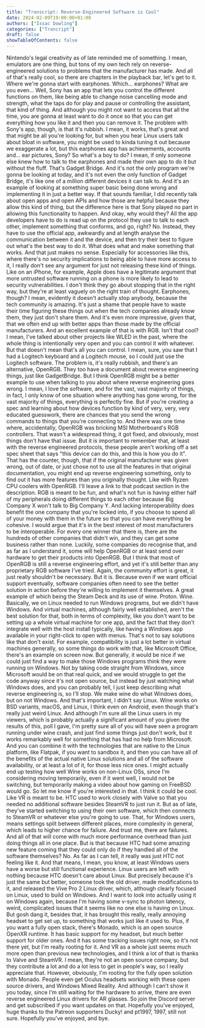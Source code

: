 ```yaml
---
title: "Transcript: Reverse-Engineered Software is Cool"
date: 2024-02-09T19:00:00+01:00
authors: ["Issac Dowling"]
categories: ["Trancript"]
draft: false
showTableOfContents: false
---
```

Nintendo's legal creativity as of late reminded me of something.
 I mean, emulators are one thing, but tons of my own tech rely on reverse-engineered solutions
 to problems that the manufacturer has made. And all of that's really cool,
 so there are chapters in the playback bar, let's get to it.
 Where we're gonna start with earphones. Which… earphones? What are you even…
 Well, Sony has an app that lets you control the different functions on them, like
 being able to change noise cancelling mode and strength,
 what the taps do for play and pause or controlling the assistant, that kind of thing.
 And although you might not want to access that all the time, you are gonna at least
 want to do it once so that you can get everything how you like it and then you can remove it.
 The problem with Sony's app, though, is that it's rubbish. I mean, it works,
 that's great and that might be all you're looking for, but when you hear Linux users talk about
 bloat in software, you might be used to kinda tuning it out because we exaggerate a lot, but
 this earphones app
 has achievements, accounts and… ear pictures, Sony?
 So what's a boy to do? I mean, if only someone else knew how to talk to the earphones and made
 their own app to do it but without the fluff. That's Gadget Bridge. And it's not the only
 program we're gonna be looking at today, and it's not even the only function of Gadget Bridge,
 it's like one of a million different devices it can talk to. And it's an example of looking at
 something super basic being done wrong and implementing it in just a better way.
 If that sounds familiar, I did recently talk about
 open apps and open APIs and how those are helpful because they allow this kind of thing,
 but the difference here is that Sony played no part in allowing this functionality to happen.
 And okay, why would they? All the app developers have to do is read up on the protocol they use
 to talk to each other, implement something that conforms, and go, right? No. Instead,
 they have to use the official app, awkwardly and at length analyse the communication between it
 and the device, and then try their best to figure out what's the best way to do it.
 What does what and make something that works. And that just makes no sense. Especially for
 accessories like this, where there's no security implications to being able to have more access to
 it, I really don't see any argument for just not releasing these kind of things. Like on an iPhone,
 for example, Apple does have a legitimate argument that more untrusted software running on a phone
 is more likely to lead to security vulnerabilities. I don't think they go about
 stopping that in the right way, but they're at least vaguely
 on the right train of thought. Earphones, though? I mean, evidently it doesn't actually stop
 anybody, because the tech community is amazing. It's just a shame that people have to waste their
 time figuring these things out when the tech companies already know them, they just don't share
 them. And it's even more impressive, given that, that we often end up with better apps than those
 made by the official manufacturers. And an excellent example of that is with RGB. Isn't that
 cool? I mean, I've talked about other projects like WLED in the past, where the whole thing is intentionally
 very open and you can control it with whatever. But that doesn't mean that's all you can control.
 I mean, sure, you saw that I had a Logitech keyboard and a Logitech mouse, so I could just
 use the Logitech software. The problem is, it's really rubbish, and there's an alternative,
 OpenRGB. They too have a document about reverse engineering things, just like GadgetBridge.
 But I think OpenRGB might be a better example to use when talking to you about where reverse
 engineering goes wrong. I mean, I love the software, and for the vast, vast majority of
 things, in fact, I only know of one situation where anything has gone wrong, for the vast
 majority of things, everything is perfectly fine. But if you're creating a spec and learning about
 how devices function by kind of very, very, very educated guesswork, there are chances that you
 send the wrong commands to things that you're connecting to. And there was one time where,
 accidentally, OpenRGB was bricking MSI Motherboard's RGB controllers.
 That wasn't a widespread thing, it got fixed, and obviously, most things don't have that issue.
 But it is important to remember that, at least with the reverse engineered protocols, these
 people aren't working off a set spec sheet that says "this device can do this, and this is how you
 do it". That has the counter, though, that if the original manufacturer was given wrong, out of date,
 or just chose not to use all the features in that original documentation, you might end up reverse
 engineering something, only to find out it has more features than you originally thought. Like with Ryzen CPU coolers with OpenRGB.
 I'll leave a link to that podcast section in the description.
 RGB is meant to be fun, and what's not fun is having either half of my peripherals doing
 different things to each other because Big Company X won't talk to Big Company Y.
 And lacking interoperability does benefit the one company that you're locked into,
 if you choose to spend all of your money with them in the future so that you can have everything be
 cohesive. I would argue that it's in the best interest of most manufacturers to be interoperable.
 For every one winner that there is,
 there are the hundreds of other companies that didn't win, and they can get some business rather
 than none. Luckily, some companies do recognise that, and as far as I understand it, some will
 help OpenRGB or at least send over hardware to get their products into OpenRGB. But I think that most
 of OpenRGB is still a reverse engineering effort, and yet it's still better than any
 proprietary RGB software I've tried. Again, the community effort is great,
 it just really shouldn't be necessary. But it is. Because even if we want
 official support eventually, software companies often need to see the better solution in action
 before they're willing to implement it themselves. A great example of which being the Steam Deck and
 its use of wine. Proton. Wine. Basically, we on Linux needed to run Windows programs,
 but we didn't have Windows. And virtual machines, although fairly well established,
 aren't the best solution for that, both in terms of complexity, like you don't want to be setting
 up a whole virtual machine for one app, and the fact that they don't integrate
 well with the host install typically, like having a Windows app available in your right-click to
 open with menus. That's not to say solutions like that don't exist. For example, compatibility is
 just a lot better in virtual machines generally, so some things do work with that, like Microsoft
 Office, there's an example on screen now. But generally, it would be nice if we could just
 find a way to make those Windows programs think they were running on Windows. Not by taking code
 straight from Windows, since Microsoft would be on that real quick, and
 we would struggle to get the code anyway since it's not open source, but instead by just watching
 what Windows does, and you can probably tell, I just keep describing what reverse engineering is,
 so I'll stop. We make wine do what Windows does, but on not Windows. And that's important,
 I didn't say Linux. Wine works on BSD variants, macOS, and Linux, I think even on Android,
 even though that's really just weird Linux. And although I'm sure all the Linux users in my
 viewers, which is probably actually a significant amount of you given the results of this,
 poll I gave, I'm pretty sure all of you will have seen a program running under wine crash,
 and just find some things just don't work, but it works remarkably well for something that has had
 no help from Microsoft. And you can combine it with the technologies that are native to the
 Linux platform, like Flatpak, if you want to sandbox it, and then you can have all of the
 benefits of the actual native Linux solutions and all of the software availability, or at least
 a lot of it, for those less nice ones.
 I might actually end up testing how well Wine works on non-Linux OSs,
 since I'm considering moving temporarily, even if it went well, I would not be switching, but
 temporarily making a video about how gaming on FreeBSD would go. So let me know if you're
 interested in that. I think it could be cool. Like VR is meant to be. HTC used to work
 closely with Valve so that you needed no additional software besides SteamVR to just
 run it. But as of late, they've started switching to using their own software,
 which then connects to SteamVR or whatever else you're going to use.
 That, for Windows users, means settings split between different places,
 more complexity in general, which leads to higher chance for failure. And trust me,
 there are failures. And all of that will come with much more performance overhead than just
 doing things all in one place. But is that because HTC had some amazing new feature coming that they
 could only do if they handled all of the software themselves? No. As far as I can tell, it really
 was just HTC not feeling like it.
And that means, I mean, you know, at least Windows users have a worse but
 still functional experience. Linux users are left with nothing because HTC doesn't care about Linux.
 But precisely because it's just the same but better, someone took the old driver,
 made modifications to it, and released the Vive Pro 2 Linux driver, which,
 although clearly focused on Linux, used to build on Windows. And I want to look into actually
 using it on Windows again, because I'm having some v-sync to photon latency,
 weird, complicated issues that it seems like no one else is having on Linux. But gosh dang it,
 besides that, it has brought this really, really annoying headset to get set up,
 to something that works just like it used to. Plus, if you want a fully open stack,
 there's Monado, which is an open source OpenXR runtime. It has basic support for my headset,
 but much better support for older ones. And it has some tracking issues right now,
 so it's not there yet, but I'm really rooting for it. And VR as a whole just seems much more open
 than previous new technologies, and I think a lot of that is thanks to Valve and SteamVR. I mean,
 they're not an open source company, but they contribute a lot and do a lot less to get in
 people's way, so I really appreciate that. However, obviously, I'm rooting for the fully
 open solution with Monado. People even get Oculus headsets working with these open source drivers,
 and Windows Mixed Reality. And although I can't show it you today, since I'm still waiting for
 the hardware to arrive, there are even reverse engineered Linux drivers for AR glasses. So join
 the Discord server and get subscribed if you want updates on that. Hopefully you've enjoyed, huge
 thanks to the Patreon supporters Ducky! and pt1997, 1997, still not sure. Hopefully you've enjoyed,
 and bye.